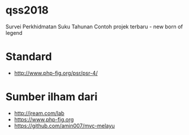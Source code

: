 # qss2018
Survei Perkhidmatan Suku Tahunan
Contoh projek terbaru - new born of legend

# Standard
* http://www.php-fig.org/psr/psr-4/

# Sumber ilham dari
* http://jream.com/lab
* https://www.php-fig.org
* https://github.com/amin007/mvc-melayu